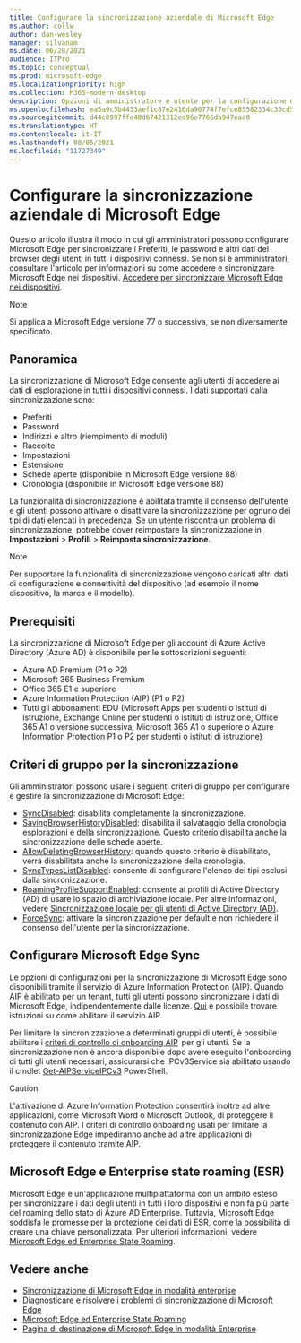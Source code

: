 ```yaml
---
title: Configurare la sincronizzazione aziendale di Microsoft Edge
ms.author: collw
author: dan-wesley
manager: silvanam
ms.date: 06/28/2021
audience: ITPro
ms.topic: conceptual
ms.prod: microsoft-edge
ms.localizationpriority: high
ms.collection: M365-modern-desktop
description: Opzioni di amministratore e utente per la configurazione di Microsoft Edge per la sincronizzazione di preferiti, password e altri dati del browser.
ms.openlocfilehash: ea5a9c3b4433aef1c87e2416da90774f7efce85582334c30cd5174b62b1cd0eb
ms.sourcegitcommit: d44c0997ffe40d67421312ed96e7766da947eaa0
ms.translationtype: HT
ms.contentlocale: it-IT
ms.lasthandoff: 08/05/2021
ms.locfileid: "11727349"
---
```

# <a name="configure-microsoft-edge-enterprise-sync"></a>Configurare la sincronizzazione aziendale di Microsoft Edge

Questo articolo illustra il modo in cui gli amministratori possono configurare Microsoft Edge per sincronizzare i Preferiti, le password e altri dati del browser degli utenti in tutti i dispositivi connessi. Se non si è amministratori, consultare l'articolo per informazioni su come accedere e sincronizzare Microsoft Edge nei dispositivi. [Accedere per sincronizzare Microsoft Edge nei dispositivi](https://support.microsoft.com/microsoft-edge/sign-in-to-sync-microsoft-edge-across-devices-e6ffa79b-ed52-aa32-47e2-5d5597fe4674).

> [!NOTE]
> Si applica a Microsoft Edge versione 77 o successiva, se non diversamente specificato.

## <a name="overview"></a>Panoramica

La sincronizzazione di Microsoft Edge consente agli utenti di accedere ai dati di esplorazione in tutti i dispositivi connessi. I dati supportati dalla sincronizzazione sono:

- Preferiti
- Password
- Indirizzi e altro (riempimento di moduli)
- Raccolte
- Impostazioni
- Estensione
- Schede aperte (disponibile in Microsoft Edge versione 88)
- Cronologia (disponibile in Microsoft Edge versione 88)

La funzionalità di sincronizzazione è abilitata tramite il consenso dell'utente e gli utenti possono attivare o disattivare la sincronizzazione per ognuno dei tipi di dati elencati in precedenza. Se un utente riscontra un problema di sincronizzazione, potrebbe dover reimpostare la sincronizzazione in **Impostazioni** > **Profili** > **Reimposta sincronizzazione**.

> [!NOTE]
> Per supportare la funzionalità di sincronizzazione vengono caricati altri dati di configurazione e connettività del dispositivo (ad esempio il nome dispositivo, la marca e il modello).

## <a name="prerequisites"></a>Prerequisiti

La sincronizzazione di Microsoft Edge per gli account di Azure Active Directory (Azure AD) è disponibile per le sottoscrizioni seguenti:

- Azure AD Premium (P1 o P2)
- Microsoft 365 Business Premium
- Office 365 E1 e superiore
- Azure Information Protection (AIP) (P1 o P2)
- Tutti gli abbonamenti EDU (Microsoft Apps per studenti o istituti di istruzione, Exchange Online per studenti o istituti di istruzione, Office 365 A1 o versione successiva, Microsoft 365 A1 o superiore o Azure Information Protection P1 o P2 per studenti o istituti di istruzione)

## <a name="sync-group-policies"></a>Criteri di gruppo per la sincronizzazione

Gli amministratori possono usare i seguenti criteri di gruppo per configurare e gestire la sincronizzazione di Microsoft Edge:

- [SyncDisabled](./microsoft-edge-policies.md#syncdisabled): disabilita completamente la sincronizzazione.
- [SavingBrowserHistoryDisabled](./microsoft-edge-policies.md#savingbrowserhistorydisabled): disabilita il salvataggio della cronologia esplorazioni e della sincronizzazione. Questo criterio disabilita anche la sincronizzazione delle schede aperte.
- [AllowDeletingBrowserHistory](./microsoft-edge-policies.md#allowdeletingbrowserhistory): quando questo criterio è disabilitato, verrà disabilitata anche la sincronizzazione della cronologia.
- [SyncTypesListDisabled](./microsoft-edge-policies.md#synctypeslistdisabled): consente di configurare l'elenco dei tipi esclusi dalla sincronizzazione.
- [RoamingProfileSupportEnabled](./microsoft-edge-policies.md#roamingprofilesupportenabled): consente ai profili di Active Directory (AD) di usare lo spazio di archiviazione locale. Per altre informazioni, vedere [Sincronizzazione locale per gli utenti di Active Directory (AD)](./microsoft-edge-on-premises-sync.md).
- [ForceSync](/deployedge/microsoft-edge-policies#forcesync): attivare la sincronizzazione per default e non richiedere il consenso dell'utente per la sincronizzazione.  

## <a name="configure-microsoft-edge-sync"></a>Configurare Microsoft Edge Sync

Le opzioni di configurazioni per la sincronizzazione di Microsoft Edge sono disponibili tramite il servizio di Azure Information Protection (AIP). Quando AIP è abilitato per un tenant, tutti gli utenti possono sincronizzare i dati di Microsoft Edge, indipendentemente dalle licenze. [Qui](/azure/information-protection/activate-office365) è possibile trovare istruzioni su come abilitare il servizio AIP.

Per limitare la sincronizzazione a determinati gruppi di utenti, è possibile abilitare i [criteri di controllo di onboarding AIP](/powershell/module/aipservice/set-aipserviceonboardingcontrolpolicy?preserve-view=true&view=azureipps)  per gli utenti. Se la sincronizzazione non è ancora disponibile dopo avere eseguito l'onboarding di tutti gli utenti necessari, assicurarsi che IPCv3Service sia abilitato usando il cmdlet [Get-AIPServiceIPCv3](/powershell/module/aipservice/get-aipserviceipcv3?preserve-view=true&view=azureipps) PowerShell.

> [!CAUTION]
> L'attivazione di Azure Information Protection consentirà inoltre ad altre applicazioni, come Microsoft Word o Microsoft Outlook, di proteggere il contenuto con AIP. I criteri di controllo onboarding usati per limitare la sincronizzazione Edge impediranno anche ad altre applicazioni di proteggere il contenuto tramite AIP.

## <a name="microsoft-edge-and-enterprise-state-roaming-esr"></a>Microsoft Edge e Enterprise state roaming (ESR)

Microsoft Edge è un'applicazione multipiattaforma con un ambito esteso per sincronizzare i dati degli utenti in tutti i loro dispositivi e non fa più parte del roaming dello stato di Azure AD Enterprise. Tuttavia, Microsoft Edge soddisfa le promesse per la protezione dei dati di ESR, come la possibilità di creare una chiave personalizzata. Per ulteriori informazioni, vedere [Microsoft Edge ed Enterprise State Roaming](microsoft-edge-enterprise-state-roaming.md).

## <a name="see-also"></a>Vedere anche

- [Sincronizzazione di Microsoft Edge in modalità enterprise](microsoft-edge-enterprise-sync.md)
- [Diagnosticare e risolvere i problemi di sincronizzazione di Microsoft Edge](microsoft-edge-troubleshoot-enterprise-sync.md)
- [Microsoft Edge ed Enterprise State Roaming](microsoft-edge-enterprise-state-roaming.md)
- [Pagina di destinazione di Microsoft Edge in modalità Enterprise](https://aka.ms/EdgeEnterprise)